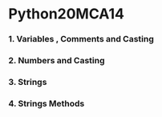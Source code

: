# Python20MCA14
### 1. Variables , Comments and Casting
### 2. Numbers and Casting
### 3. Strings
### 4. Strings Methods